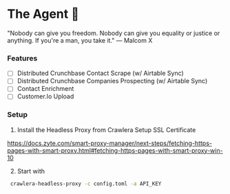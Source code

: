 # The Agent 🥷
"Nobody can give you freedom. Nobody can give you equality or justice or anything. If you're a man, you take it." — Malcom X

### Features
- [ ] Distributed Crunchbase Contact Scrape (w/ Airtable Sync)
- [ ] Distributed Crunchbase Companies Prospecting (w/ Airtable Sync)
- [ ] Contact Enrichment
- [ ] Customer.Io Upload

### Setup

1. Install the Headless Proxy from Crawlera
Setup SSL Certificate

https://docs.zyte.com/smart-proxy-manager/next-steps/fetching-https-pages-with-smart-proxy.html#fetching-https-pages-with-smart-proxy-win-10

2. Start with
```bash
 crawlera-headless-proxy -c config.toml -a API_KEY
```
